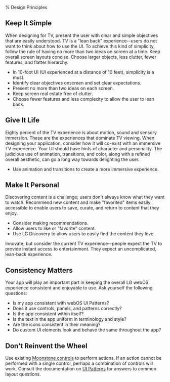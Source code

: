 ﻿% Design Principles

## Keep It Simple

When designing for TV, present the user with clear and simple objectives that
are easily understood.  TV is a "lean back" experience--users do not want to
think about how to use the UI.  To achieve this kind of simplicity, follow the
rule of having no more than two ideas on screen at a time.  Keep overall screen
layouts concise.  Choose larger objects, less clutter, fewer features, and
flatter hierarchy.

* In 10-foot UI (UI experienced at a distance of 10 feet), simplicity is a must.
* Identify clear objectives onscreen and set clear expectations.
* Present no more than two ideas on each screen.
* Keep screen real estate free of clutter.
* Choose fewer features and less complexity to allow the user to lean back.

## Give It Life

Eighty percent of the TV experience is about motion, sound and sensory
immersion.  These are the experiences that dominate TV viewing.  When designing
your application, consider how it will co-exist with an immersive TV experience.
Your UI should have hints of character and personality.  The judicious use of
animation, transitions, and color, along with a refined overall aesthetic, can
go a long way towards delighting the user.

* Use animation and transitions to create a more immersive experience.

## Make It Personal

Discovering content is a challenge; users don't always know what they want to
watch.  Recommend new content and make "favorited" items easily accessible to
enable users to save, curate, and return to content that they enjoy.

* Consider making recommendations.
* Allow users to like or "favorite" content.
* Use LG Discovery to allow users to easily find the content they love.

Innovate, but consider the current TV experience--people expect the TV to
provide instant access to entertainment.  They expect an uncomplicated,
lean-back experience.

## Consistency Matters

Your app will play an important part in keeping the overall LG webOS experience
consistent and enjoyable to use.  Ask yourself the following questions:

* Is my app consistent with webOS UI Patterns?
* Does it use controls, panels, and patterns correctly?
* Is the app consistent within itself?
* Is the text in the app uniform in terminology and style?
* Are the icons consistent in their meaning?
* Do custom UI elements look and behave the same throughout the app?

## Don't Reinvent the Wheel

Use existing [Moonstone controls](controls.html) to perform actions.  If an
action cannot be performed with a single control, perhaps a combination of
controls will work.  Consult the documentation on [UI Patterns](patterns.html)
for answers to common layout questions.
